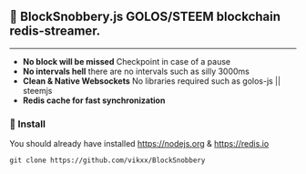 
## 🤘 BlockSnobbery.js GOLOS/STEEM blockchain redis-streamer. 

***

* **No block will be missed** Checkpoint in case of a pause
* **No intervals hell** there are no intervals such as silly 3000ms
* **Clean & Native Websockets** No libraries required such as golos-js || steemjs
* **Redis cache for fast synchronization**

### 💾 Install

You should already have installed https://nodejs.org & https://redis.io

`git clone https://github.com/vikxx/BlockSnobbery`

